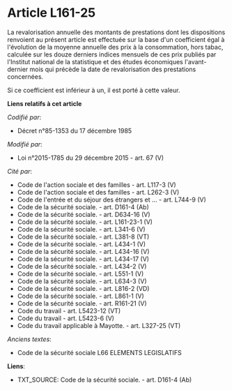 # Article L161-25

La revalorisation annuelle des montants de prestations dont les dispositions renvoient au présent article est effectuée sur
la base d'un coefficient égal à l'évolution de la moyenne annuelle des prix à la consommation, hors tabac, calculée sur les
douze derniers indices mensuels de ces prix publiés par l'Institut national de la statistique et des études économiques
l'avant-dernier mois qui précède la date de revalorisation des prestations concernées.

Si ce coefficient est inférieur à un, il est porté à cette valeur.

**Liens relatifs à cet article**

_Codifié par_:

  - Décret n°85-1353 du 17 décembre 1985

_Modifié par_:

  - Loi n°2015-1785 du 29 décembre 2015 - art. 67 (V)

_Cité par_:

  - Code de l'action sociale et des familles - art. L117-3 (V)
  - Code de l'action sociale et des familles - art. L262-3 (V)
  - Code de l'entrée et du séjour des étrangers et ... - art. L744-9 (V)
  - Code de la sécurité sociale. - art. D161-4 (Ab)
  - Code de la sécurité sociale. - art. D634-16 (V)
  - Code de la sécurité sociale. - art. L161-23-1 (V)
  - Code de la sécurité sociale. - art. L341-6 (V)
  - Code de la sécurité sociale. - art. L381-8 (VT)
  - Code de la sécurité sociale. - art. L434-1 (V)
  - Code de la sécurité sociale. - art. L434-16 (V)
  - Code de la sécurité sociale. - art. L434-17 (V)
  - Code de la sécurité sociale. - art. L434-2 (V)
  - Code de la sécurité sociale. - art. L551-1 (V)
  - Code de la sécurité sociale. - art. L634-3 (V)
  - Code de la sécurité sociale. - art. L816-2 (VD)
  - Code de la sécurité sociale. - art. L861-1 (V)
  - Code de la sécurité sociale. - art. R161-21 (V)
  - Code du travail - art. L5423-12 (VT)
  - Code du travail - art. L5423-6 (V)
  - Code du travail applicable à Mayotte. - art. L327-25 (VT)

_Anciens textes_:

  - Code de la sécurité sociale L66 ELEMENTS LEGISLATIFS

**Liens**:

  - TXT_SOURCE: Code de la sécurité sociale. - art. D161-4 (Ab)
